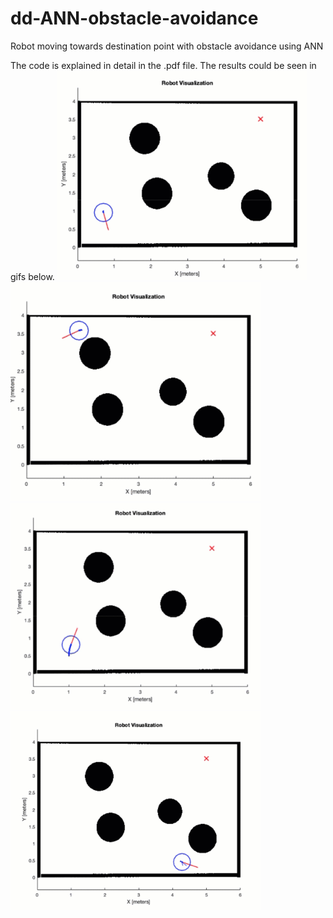 # dd-ANN-obstacle-avoidance
Robot moving towards destination point with obstacle avoidance using ANN

The code is explained in detail in the .pdf file. The results could be seen in gifs below.
<img src="https://github.com/androbaza/dd-ANN-obstacle-avoidance/blob/main/gifs/4.gif" width="400">
<img src="https://github.com/androbaza/dd-ANN-obstacle-avoidance/blob/main/gifs/3.gif" width="400">
<img src="https://github.com/androbaza/dd-ANN-obstacle-avoidance/blob/main/gifs/1.gif" width="400">
<img src="https://github.com/androbaza/dd-ANN-obstacle-avoidance/blob/main/gifs/2.gif" width="400">
